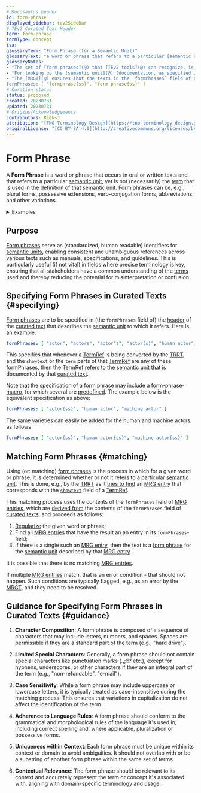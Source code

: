 ```yaml
---
# Docusaurus header
id: form-phrase
displayed_sidebar: tev2SideBar
# TEv2 Curated Text Header
term: form-phrase
termType: concept
isa:
glossaryTerm: "Form Phrase (for a Semantic Unit)"
glossaryText: "a word or phrase that refers to a particular [semantic unit](@), yet is not (necessarily) the [term](@) that is used in the [definition](@) of that [semantic unit](@). Form phrases can be, e.g., plural forms, possessive extensions, verb-conjugation forms, abbreviations, and other variations."
glossaryNotes:
- "The set of [form phrases](@) that [TEv2 tools](@) can recognize, is specified in the [curated text](@) that documents that [unit](semantic-unit@). Such specifications may contain [form-phrase macros](@)."
- "For looking up the [semantic unit](@) (documentation, as specified in its corresponding [MRG entry](@)), [TEv2 tools](@) can match words or phrases they encounter with the [regularized texts](@) that are listed in the `formPhrases` field of [MRG entries](@). Such [regularized texts](@) do not contain [form-phrase macros](@)."
- "The [MRGT](@) ensures that the texts in the `formPhrases` field of a [curated text](@) are [properly converted](mrgt#processing-form-phrases@), and listed in the `formPhrases` field of the corresponding [MRG entry](@).
formPhrases: [ "formphrase{ss}", "form-phrase{ss}" ]
# Curation status
status: proposed
created: 20230731
updated: 20230731
# Origins/Acknowledgements
contributors: RieksJ
attribution: "[TNO Terminology Design](https://tno-terminology-design.github.io/tev2-specifications/docs)"
originalLicense: "[CC BY-SA 4.0](http://creativecommons.org/licenses/by-sa/4.0/?ref=chooser-v1)"
---
```


# Form Phrase

A **Form Phrase** is a word or phrase that occurs in oral or written texts and that refers to a particular [semantic unit](@), yet is not (necessarily) the  [term](@) that is used in the [definition](@) of that [semantic unit](@). Form phrases can be, e.g., plural forms, possessive extensions, verb-conjugation forms, abbreviations, and other variations.

<details>
    <summary>Examples</summary>

[TermRefs](@) such as `[party](@)`, `[parties](@)` or `[party(s)](@)` should all refer to the same [semantic unit](@). This is achieved by specifiying "party", "parties", and "party(s)" as [form phrases](@) for that [semantic unit](@) in the [curated text](@) that documents that [unit](@).

</details>

## Purpose

[Form phrases](@) serve as (standardized, human readable) identifiers for [semantic units](@), enabling consistent and unambiguous references across various texts such as manuals, specifications, and guidelines. This is particularly useful (if not vital) in fields where precise terminology is key, ensuring that all stakeholders have a common understanding of the [terms](@) used and thereby reducing the potential for misinterpretation or confusion.

## Specifying Form Phrases in Curated Texts {#specifying}

[Form phrases](@) are to be specified in (the `formPhrases` field of) the [header](@) of the [curated text](@) that describes the [semantic unit](@) to which it refers. Here is an example:

~~~ yaml
formPhrases: [ "actor", "actors", "actor's", "actor(s)", "human actor", "machine actor" ]
~~~

This specifies that whenever a [TermRef](@) is being converted by the [TRRT](@), and the `showtext` or the `term` parts of that [TermRef](@) are any of these [formPhrases](@), then the [TermRef](@) refers to the [semantic unit](@) that is documented by that [curated text](@). 

Note that the specification of a [form phrase](@) may include a [form-phrase-macro](@), for which several are [predefined](/docs/terms/form-phrase-macro#predefineds). The example below is the equivalent specification as above:

~~~ yaml
formPhrases: [ "actor{ss}", "human actor", "machine actor" ]
~~~

The same varieties can easily be added for the human and machine actors, as follows

~~~ yaml
formPhrases: [ "actor{ss}", "human actor{ss}", "machine actor{ss}" ]
~~~

## Matching Form Phrases {#matching}

Using (or: matching) [form phrases](@) is the process in which for a given word or phrase, it is determined whether or not it refers to a particular [semantic unit](@). This is done, e.g., by the [TRRT](@) as it [tries to find](trrt#finding-mrg-entry@) an [MRG entry](@) that corresponds with the [`showtext`](trrt#interpreter-profile@) field of a [TermRef](@).

This matching process uses the contents of the `formPhrases` field of [MRG entries](@), which are [derived from](mrgt#processing-form-phrases) the contents of the `formPhrases` field of [curated texts](@), and proceeds as follows:

1. [Regularize](regularized-form-phrase#regularization-process@) the given word or phrase;
2. Find all [MRG entries](@) that have the result an an entry in its `formPhrases`-field;
3. If there is a single such an [MRG entry](@), then the text is a [form phrase](@) for the [semantic unit](@) described by that [MRG entry](@).

It is possible that there is no matching [MRG entries](@).

If multiple [MRG entries](@) match, that is an error condition - that should not happen. Such conditions are typically flagged, e.g., as an error by the [MRGT](@), and they need to be resolved.

## Guidance for Specifying Form Phrases in Curated Texts {#guidance}

1. **Character Composition**: A form phrase is composed of a sequence of characters that may include letters, numbers, and spaces. Spaces are permissible if they are a standard part of the term (e.g., "hard drive").

2. **Limited Special Characters**: Generally, a form phrase should not contain special characters like punctuation marks (.,;:!? etc.), except for hyphens, underscores, or other characters if they are an integral part of the term (e.g., "non-refundable", "e-mail").

3. **Case Sensitivity**: While a form phrase may include uppercase or lowercase letters, it is typically treated as case-insensitive during the matching process. This ensures that variations in capitalization do not affect the identification of the term.

4. **Adherence to Language Rules**: A form phrase should conform to the grammatical and morphological rules of the language it's used in, including correct spelling and, where applicable, pluralization or possessive forms.

5. **Uniqueness within Context**: Each form phrase must be unique within its context or domain to avoid ambiguities. It should not overlap with or be a substring of another form phrase within the same set of terms.

6. **Contextual Relevance**: The form phrase should be relevant to its context and accurately represent the term or concept it's associated with, aligning with domain-specific terminology and usage.
